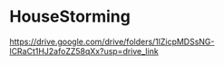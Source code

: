 # HouseStorming
https://drive.google.com/drive/folders/1lZicpMDSsNG-lCRaCt1HJ2afoZZ58qXx?usp=drive_link
